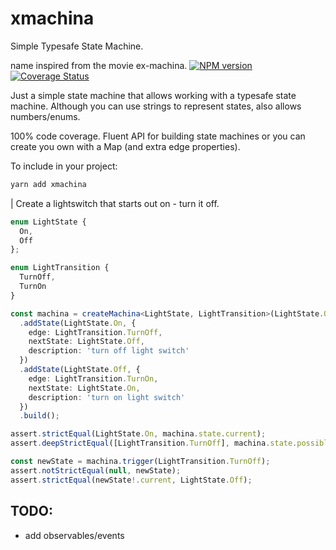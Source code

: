 # xmachina
Simple  Typesafe State Machine.

name inspired from the movie ex-machina.
[![NPM version](http://img.shields.io/npm/v/xmachina.svg?style=flat-square)](https://www.npmjs.com/package/xmachina)
[![Coverage Status](https://coveralls.io/repos/github/brianzinn/xmachina/badge.svg?branch=main)](https://coveralls.io/github/brianzinn/xmachina?branch=main)

Just a simple state machine that allows working with a typesafe state machine.  Although you can use strings to represent states, also allows numbers/enums.

100% code coverage. Fluent API for building state machines or you can create you own with a Map (and extra edge properties).

To include in your project:
```bash
yarn add xmachina
```

| Create a lightswitch that starts out on - turn it off.
```typescript
enum LightState {
  On,
  Off
};

enum LightTransition {
  TurnOff,
  TurnOn
}

const machina = createMachina<LightState, LightTransition>(LightState.On)
  .addState(LightState.On, {
    edge: LightTransition.TurnOff,
    nextState: LightState.Off,
    description: 'turn off light switch'
  })
  .addState(LightState.Off, {
    edge: LightTransition.TurnOn,
    nextState: LightState.On,
    description: 'turn on light switch'
  })
  .build();

assert.strictEqual(LightState.On, machina.state.current);
assert.deepStrictEqual([LightTransition.TurnOff], machina.state.possibleTransitions.map(t => t.edge));

const newState = machina.trigger(LightTransition.TurnOff);
assert.notStrictEqual(null, newState);
assert.strictEqual(newState!.current, LightState.Off);
```

## TODO:
* add observables/events